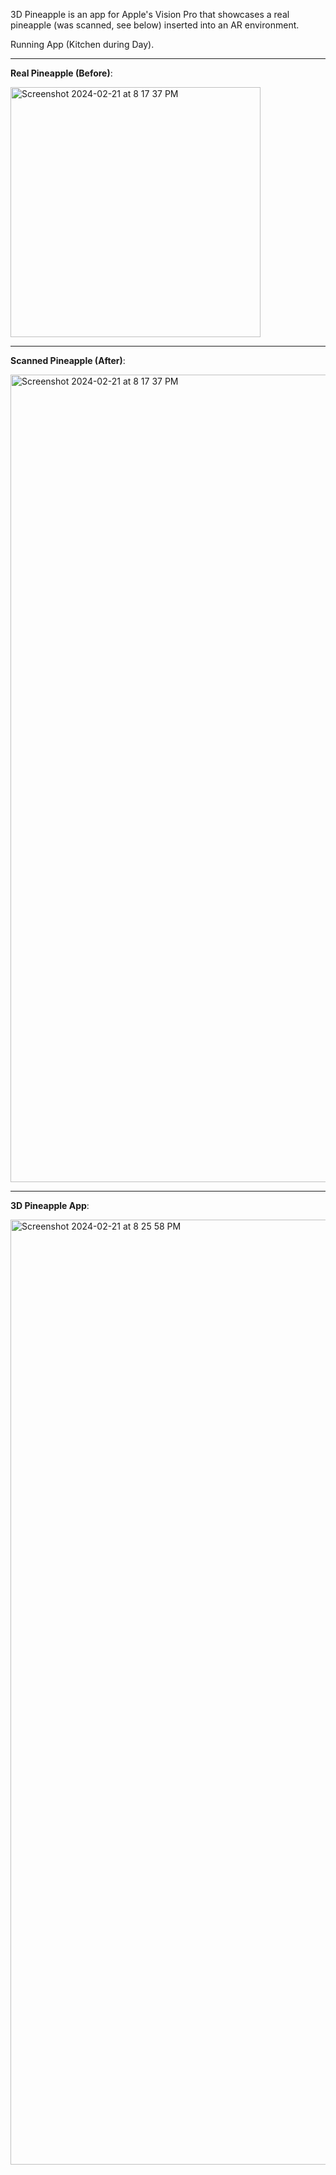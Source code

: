 3D Pineapple is an app for Apple's Vision Pro that showcases a real pineapple (was scanned, see below) inserted into an AR environment.

Running App (Kitchen during Day).

---

**Real Pineapple (Before)**:

<img width="400" alt="Screenshot 2024-02-21 at 8 17 37 PM" src="https://github.com/raheemlawal/3DPineapple/assets/76723523/6fd1e2d7-5c6c-4aa6-976e-302fc77c6e61">

---
**Scanned Pineapple (After)**:

<img width="1292" alt="Screenshot 2024-02-21 at 8 17 37 PM" src="https://github.com/raheemlawal/3DPineapple/assets/76723523/d43c2360-28f0-4706-a011-971c89945bca">

---
**3D Pineapple App**:

<img width="1512" alt="Screenshot 2024-02-21 at 8 25 58 PM" src="https://github.com/raheemlawal/3DPineapple/assets/76723523/c2cd08b6-a891-4469-86db-f1fa335e644f">
